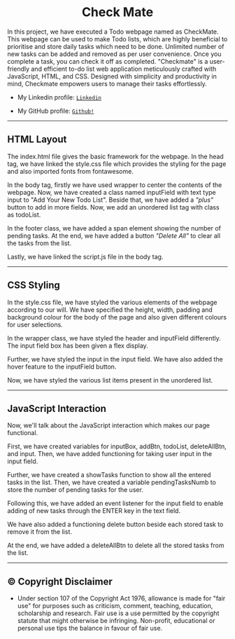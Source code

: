 <p>
  <h1 align="center">
    <b>
  Check Mate     <!--The title for my project.--> 
    </b>
  </h1>
</p>
In this project, we have executed a Todo webpage named as CheckMate. This webpage can be used to make Todo lists, which are highly beneficial to prioritise and store daily tasks which need to be done. Unlimited 
number of new tasks can be added and removed as per user convenience. Once you complete a task, you can check it off as completed. 
"Checkmate" is a user-friendly and efficient to-do list web application meticulously crafted with JavaScript, HTML, and CSS. Designed with simplicity and productivity in mind, Checkmate empowers users to manage 
their tasks effortlessly.

- My Linkedin profile: <a href="https://www.linkedin.com/in/himesh-mohapatra-386aa8224/">```Linkedin```</a>

- My GitHub profile: <a href="https://github.com/himeshx">```Github!```</a>
<hr>

## HTML Layout

The index.html file gives the basic framework for the webpage. In the head tag, we have linked the style.css file which provides the styling for the page and also imported fonts from fontawesome.

In the body tag, firstly we have used wrapper to center the contents of the webpage. Now, we have created a class named inputField with text type input to "Add Your New Todo List". Beside that, we have added a *"plus"* button to add in more fields.
Now, we add an unordered list tag with class as todoList.

In the footer class, we have added a span element showing the number of pending tasks. At the end, we have added a button *"Delete All"* to clear all the tasks from the list.

Lastly, we have linked the script.js file in the body tag.

<hr>

## CSS Styling

In the style.css file, we have styled the various elements of the webpage according to our will. We have specified the height, width, padding and background colour for the body of the page and also given different colours for user selections.

In the wrapper class, we have styled the header and inputField differently. The input field box has been given a flex display.

Further, we have styled the input in the input field. We have also added the hover feature to the inputField button.

Now, we have styled the various list items present in the unordered list.

<hr>

## JavaScript Interaction

Now, we'll talk about the JavaScript interaction which makes our page functional.

First, we have created variables for inputBox, addBtn, todoList, deleteAllBtn, and input. Then, we have added functioning for taking user input in the input field.

Further, we have created a showTasks function to show all the entered tasks in the list. Then, we have created a variable pendingTasksNumb to store the number of pending tasks for the user.

Following this, we have added an event listener for the input field to enable adding of new tasks through the ENTER key in the text field.

We have also added a functioning delete button beside each stored task to remove it from the list.

At the end, we have added a deleteAllBtn to delete all the stored tasks from the list.
<hr>

<h2 align="left">
  <b>
    ©️ Copyright Disclaimer
  </b>
</h2>

- Under section 107 of the Copyright Act 1976, allowance is made for "fair use" for purposes such as criticism, comment, teaching, education, scholarship and research. Fair use is a use permitted by the copyright statute that might otherwise be infringing. Non-profit, educational or personal use tips the balance in favour of fair use.   
